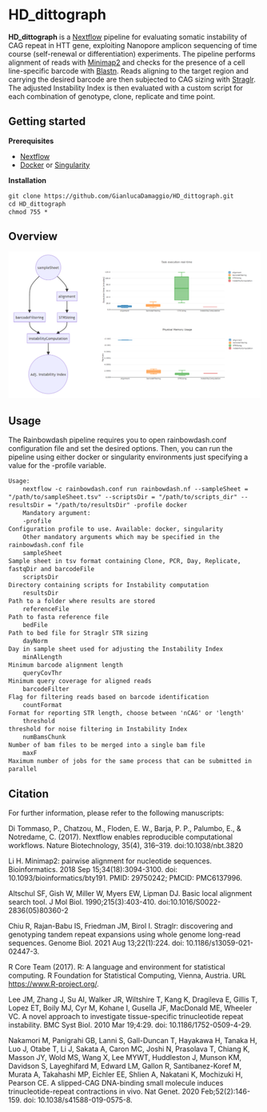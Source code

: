 # HD_dittograph

**HD_dittograph** is a [Nextflow](https://www.nextflow.io) pipeline for evaluating somatic instability of CAG repeat in HTT gene, exploiting Nanopore amplicon sequencing of time course (self-renewal or differentiation) experiments. The pipeline performs alignment of reads with [Minimap2](https://github.com/lh3/minimap2) and checks for the presence of a cell line-specific barcode with [Blastn](https://blast.ncbi.nlm.nih.gov/Blast.cgi?PROGRAM=blastn&PAGE_TYPE=BlastSearch&LINK_LOC=blasthome). Reads aligning to the target region and carrying the desired barcode are then subjected to CAG sizing with [Straglr](https://github.com/bcgsc/straglr). The adjusted Instability Index is then evaluated with a custom script for each combination of genotype, clone, replicate and time point.

## Getting started

**Prerequisites**

* [Nextflow](https://nf-co.re/usage/installation)
* [Docker](https://docs.docker.com/engine/install/) or [Singularity](https://sylabs.io/guides/3.0/user-guide/installation.html)                                                                                  
                                                                                   
**Installation**

```
git clone https://github.com/GianlucaDamaggio/HD_dittograph.git
cd HD_dittograph
chmod 755 *
```

## Overview

<p align="center">
  <img src="figures/Rainbowdash_pipeline_flowchart.png" alt="drawing" width="900" title="Rainbowdash_pipeline_flowchart">
</p>

## Usage

The Rainbowdash pipeline requires you to open rainbowdash.conf configuration file and set the desired options. Then, you can run the pipeline using either docker or singularity environments just specifying a value for the -profile variable.

```
Usage:
    nextflow -c rainbowdash.conf run rainbowdash.nf --sampleSheet = "/path/to/sampleSheet.tsv" --scriptsDir = "/path/to/scripts_dir" --resultsDir = "/path/to/resultsDir" -profile docker
    Mandatory argument:
    -profile                                                              Configuration profile to use. Available: docker, singularity
    Other mandatory arguments which may be specified in the rainbowdash.conf file
    sampleSheet                                                           Sample sheet in tsv format containing Clone, PCR, Day, Replicate, fastqDir and barcodeFile
    scriptsDir                                                            Directory containing scripts for Instability computation
    resultsDir                                                            Path to a folder where results are stored
    referenceFile                                                         Path to fasta reference file
    bedFile                                                               Path to bed file for Straglr STR sizing
    dayNorm                                                               Day in sample sheet used for adjusting the Instability Index
    minAlLength                                                           Minimum barcode alignment length
    queryCovThr                                                           Minimum query coverage for aligned reads
    barcodeFilter                                                         Flag for filtering reads based on barcode identification
    countFormat                                                           Format for reporting STR length, choose between 'nCAG' or 'length'
    threshold                                                             threshold for noise filtering in Instability Index
    numBamsChunk                                                          Number of bam files to be merged into a single bam file
    maxF                                                                  Maximum number of jobs for the same process that can be submitted in parallel
```

## Citation

For further information, please refer to the following manuscripts:

Di Tommaso, P., Chatzou, M., Floden, E. W., Barja, P. P., Palumbo, E., & Notredame, C. (2017). Nextflow enables reproducible computational workflows. Nature Biotechnology, 35(4), 316–319. doi:10.1038/nbt.3820

Li H. Minimap2: pairwise alignment for nucleotide sequences. Bioinformatics. 2018 Sep 15;34(18):3094-3100. doi: 10.1093/bioinformatics/bty191. PMID: 29750242; PMCID: PMC6137996.

Altschul SF, Gish W, Miller W, Myers EW, Lipman DJ. Basic local alignment search tool. J Mol Biol. 1990;215(3):403-410. doi:10.1016/S0022-2836(05)80360-2

Chiu R, Rajan-Babu IS, Friedman JM, Birol I. Straglr: discovering and genotyping tandem repeat expansions using whole genome long-read sequences. Genome Biol. 2021 Aug 13;22(1):224. doi: 10.1186/s13059-021-02447-3.

R Core Team (2017). R: A language and environment for statistical computing. R Foundation for Statistical Computing, Vienna, Austria. URL https://www.R-project.org/.

Lee JM, Zhang J, Su AI, Walker JR, Wiltshire T, Kang K, Dragileva E, Gillis T, Lopez ET, Boily MJ, Cyr M, Kohane I, Gusella JF, MacDonald ME, Wheeler VC. A novel approach to investigate tissue-specific trinucleotide repeat instability. BMC Syst Biol. 2010 Mar 19;4:29. doi: 10.1186/1752-0509-4-29.

Nakamori M, Panigrahi GB, Lanni S, Gall-Duncan T, Hayakawa H, Tanaka H, Luo J, Otabe T, Li J, Sakata A, Caron MC, Joshi N, Prasolava T, Chiang K, Masson JY, Wold MS, Wang X, Lee MYWT, Huddleston J, Munson KM, Davidson S, Layeghifard M, Edward LM, Gallon R, Santibanez-Koref M, Murata A, Takahashi MP, Eichler EE, Shlien A, Nakatani K, Mochizuki H, Pearson CE. A slipped-CAG DNA-binding small molecule induces trinucleotide-repeat contractions in vivo. Nat Genet. 2020 Feb;52(2):146-159. doi: 10.1038/s41588-019-0575-8.
